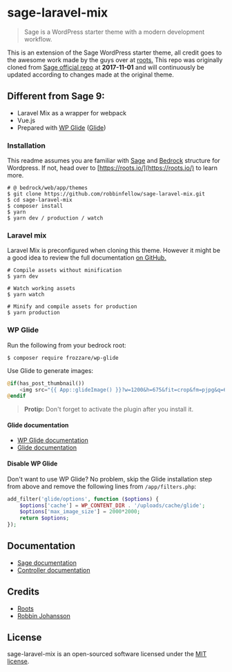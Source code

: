 # sage-laravel-mix

> Sage is a WordPress starter theme with a modern development workflow.

This is an extension of the Sage WordPress starter theme, all credit goes to the awesome work made by the guys over at [roots.](https://roots.io/) This repo was originally cloned from [Sage official repo](https://github.com/roots/sage) at **2017-11-01** and will continuously be updated according to changes made at the original theme.

## Different from Sage 9:

* Laravel Mix as a wrapper for webpack
* Vue.js
* Prepared with [WP Glide](https://github.com/wpup/glide) ([Glide](https://github.com/thephpleague/glide))

### Installation

This readme assumes you are familiar with [Sage](https://github.com/roots/sage) and [Bedrock](https://github.com/roots/bedrock) structure for Wordpress. If not, head over to [https://roots.io/](https://roots.io/) to learn more.

```shell
# @ bedrock/web/app/themes
$ git clone https://github.com/robbinfellow/sage-laravel-mix.git
$ cd sage-laravel-mix
$ composer install
$ yarn
$ yarn dev / production / watch
```

### Laravel mix

Laravel Mix is preconfigured when cloning this theme. However it might be a good idea to review the full documentation [on GitHub.](https://github.com/JeffreyWay/laravel-mix/tree/master/docs#readme)

```shell
# Compile assets without minification
$ yarn dev

# Watch working assets
$ yarn watch

# Minify and compile assets for production
$ yarn production
```

### WP Glide

Run the following from your bedrock root:

``` shell
$ composer require frozzare/wp-glide
```

Use Glide to generate images:

``` php
@if(has_post_thumbnail())
    <img src="{{ App::glideImage() }}?w=1200&h=675&fit=crop&fm=pjpg&q=60">
@endif
```

> **Protip:** Don't forget to activate the plugin after you install it.

#### Glide documentation
- [WP Glide documentation](https://github.com/wpup/glide#documentation)
- [Glide documentation](http://glide.thephpleague.com/)

#### Disable WP Glide

Don't want to use WP Glide? No problem, skip the Glide installation step from above and remove the following lines from `/app/filters.php`:

``` php
add_filter('glide/options', function ($options) {
    $options['cache'] = WP_CONTENT_DIR . '/uploads/cache/glide';
    $options['max_image_size'] = 2000*2000;
    return $options;
});
```

## Documentation

* [Sage documentation](https://roots.io/sage/docs/)
* [Controller documentation](https://github.com/soberwp/controller#usage)

## Credits

* [Roots](https://roots.io/)
* [Robbin Johansson](https://github.com/robbinfellow)

## License

sage-laravel-mix is an open-sourced software licensed under the [MIT license](http://opensource.org/licenses/MIT).
